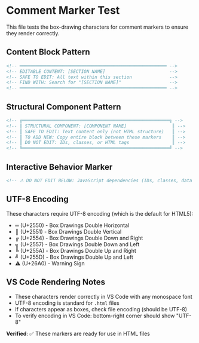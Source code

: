 # Comment Marker Test

This file tests the box-drawing characters for comment markers to ensure they render correctly.

## Content Block Pattern

```html
<!-- ═══════════════════════════════════════════════════════ -->
<!-- EDITABLE CONTENT: [SECTION NAME]                        -->
<!-- SAFE TO EDIT: All text within this section              -->
<!-- FIND WITH: Search for "[SECTION NAME]"                  -->
<!-- ═══════════════════════════════════════════════════════ -->
```

## Structural Component Pattern

```html
<!-- ╔═══════════════════════════════════════════════════════╗ -->
<!-- ║ STRUCTURAL COMPONENT: [COMPONENT NAME]                 ║ -->
<!-- ║ SAFE TO EDIT: Text content only (not HTML structure)   ║ -->
<!-- ║ TO ADD NEW: Copy entire block between these markers    ║ -->
<!-- ║ DO NOT EDIT: IDs, classes, or HTML tags                ║ -->
<!-- ╚═══════════════════════════════════════════════════════╝ -->
```

## Interactive Behavior Marker

```html
<!-- ⚠ DO NOT EDIT BELOW: JavaScript dependencies (IDs, classes, data attributes) ⚠ -->
```

## UTF-8 Encoding

These characters require UTF-8 encoding (which is the default for HTML5):
- ═ (U+2550) - Box Drawings Double Horizontal
- ║ (U+2551) - Box Drawings Double Vertical
- ╔ (U+2554) - Box Drawings Double Down and Right
- ╗ (U+2557) - Box Drawings Double Down and Left
- ╚ (U+255A) - Box Drawings Double Up and Right
- ╝ (U+255D) - Box Drawings Double Up and Left
- ⚠ (U+26A0) - Warning Sign

## VS Code Rendering Notes

- These characters render correctly in VS Code with any monospace font
- UTF-8 encoding is standard for `.html` files
- If characters appear as boxes, check file encoding (should be UTF-8)
- To verify encoding in VS Code: bottom-right corner should show "UTF-8"

**Verified**: ✅ These markers are ready for use in HTML files
